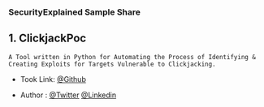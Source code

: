 ### SecurityExplained Sample Share

## 1. ClickjackPoc

```
A Tool written in Python for Automating the Process of Identifying & Creating Exploits for Targets Vulnerable to Clickjacking.
```
*  Took Link:
[@Github](https://github.com/Raiders0786/ClickjackPoc)

* Author :
[@Twitter](https://twitter.com/__Raiders)
[@Linkedin](https://www.linkedin.com/in/chirag-agrawal-770488144/)